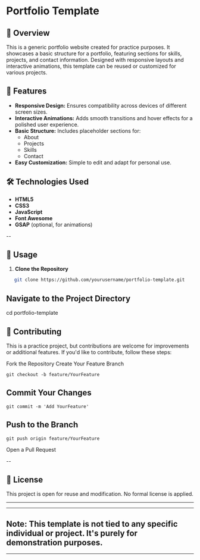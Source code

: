 # **Portfolio Template**

## 📂 Overview

This is a generic portfolio website created for practice purposes. It showcases a basic structure for a portfolio, featuring sections for skills, projects, and contact information. Designed with responsive layouts and interactive animations, this template can be reused or customized for various projects.

## 🌟 Features

- **Responsive Design:** Ensures compatibility across devices of different screen sizes.
- **Interactive Animations:** Adds smooth transitions and hover effects for a polished user experience.
- **Basic Structure:** Includes placeholder sections for:
  - About
  - Projects
  - Skills
  - Contact
- **Easy Customization:** Simple to edit and adapt for personal use.

## 🛠 Technologies Used

- **HTML5**
- **CSS3**
- **JavaScript**
- **Font Awesome**
- **GSAP** (optional, for animations)

--

## 🔧 Usage

1. **Clone the Repository**
```bash
   git clone https://github.com/yourusername/portfolio-template.git
```
## Navigate to the Project Directory
cd portfolio-template

## 🤝 Contributing
This is a practice project, but contributions are welcome for improvements or additional features. If you'd like to contribute, follow these steps:

Fork the Repository
Create Your Feature Branch
```
git checkout -b feature/YourFeature
```
## Commit Your Changes
```
git commit -m 'Add YourFeature'
```
## Push to the Branch
```
git push origin feature/YourFeature
```
Open a Pull Request

--

## 📜 License
This project is open for reuse and modification. No formal license is applied.

---
---
## **Note**: This template is not tied to any specific individual or project. It's purely for demonstration purposes.


---


